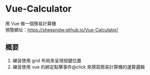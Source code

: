 # Vue-Calculator

用 Vue 做一個簡易計算機 <br>
預覽網址：https://sheepndw.github.io/Vue-Calculator/ <br>

## 概要

1. 練習使用 grid 布局來呈現按鍵位置
2. 練習使用 vue 的綁定點擊事件@click 來撰寫簡易計算機的運算邏輯
